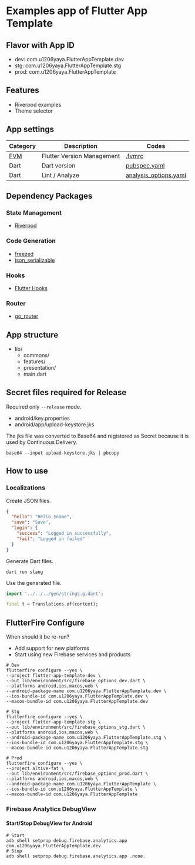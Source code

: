 # Examples app of Flutter App Template

## Flavor with App ID

- dev: com.u1206yaya.FlutterAppTemplate.dev
- stg: com.u1206yaya.FlutterAppTemplate.stg
- prod: com.u1206yaya.FlutterAppTemplate

## Features

- Riverpod examples
- Theme selector

## App settings

| Category                                 | Description                | Codes                                            |
| ---------------------------------------- | -------------------------- | ------------------------------------------------ |
| [FVM](https://github.com/leoafarias/fvm) | Flutter Version Management | [.fvmrc](../../.fvmrc)                           |
| Dart                                     | Dart version               | [pubspec.yaml](./pubspec.yaml)                   |
| Dart                                     | Lint / Analyze             | [analysis_options.yaml](./analysis_options.yaml) |

## Dependency Packages

### State Management

- [Riverpod](https://riverpod.dev/)

### Code Generation

- [freezed](https://pub.dev/packages/freezed)
- [json_serializable](https://pub.dev/packages/json_serializable)

### Hooks

- [Flutter Hooks](https://pub.dev/packages/flutter_hooks)

### Router

- [go_router](https://pub.dev/packages/go_router)

## App structure

- lib/
  - commons/
  - features/
  - presentation/
  - main.dart

## Secret files required for Release

Required only `--release` mode.

- android/key.properties
- android/app/upload-keystore.jks

The jks file was converted to Base64 and registered as Secret because it is used by Continuous Delivery.

```
base64 --input upload-keystore.jks | pbcopy
```

## How to use

### Localizations

Create JSON files.

```json
{
  "hello": "Hello $name",
  "save": "Save",
  "login": {
    "success": "Logged in successfully",
    "fail": "Logged in failed"
  }
}
```

Generate Dart files.

```shell
dart run slang
```

Use the generated file.

```dart
import '../../../gen/strings.g.dart';

final t = Translations.of(context);
```

## FlutterFire Configure

When should it be re-run?

- Add support for new platforms
- Start using new Firebase services and products

```shell
# Dev
flutterfire configure --yes \
--project flutter-app-template-dev \
--out lib/environment/src/firebase_options_dev.dart \
--platforms android,ios,macos,web \
--android-package-name com.u1206yaya.FlutterAppTemplate.dev \
--ios-bundle-id com.u1206yaya.FlutterAppTemplate.dev \
--macos-bundle-id com.u1206yaya.FlutterAppTemplate.dev

# Stg
flutterfire configure --yes \
--project flutter-app-template-stg \
--out lib/environment/src/firebase_options_stg.dart \
--platforms android,ios,macos,web \
--android-package-name com.u1206yaya.FlutterAppTemplate.stg \
--ios-bundle-id com.u1206yaya.FlutterAppTemplate.stg \
--macos-bundle-id com.u1206yaya.FlutterAppTemplate.stg

# Prod
flutterfire configure --yes \
--project altive-fat \
--out lib/environment/src/firebase_options_prod.dart \
--platforms android,ios,macos,web \
--android-package-name com.u1206yaya.FlutterAppTemplate \
--ios-bundle-id com.u1206yaya.FlutterAppTemplate \
--macos-bundle-id com.u1206yaya.FlutterAppTemplate
```

### Firebase Analytics DebugView

#### Start/Stop DebugView for Android

```shell
# Start
adb shell setprop debug.firebase.analytics.app com.u1206yaya.FlutterAppTemplate.dev
# Stop
adb shell setprop debug.firebase.analytics.app .none.
```
